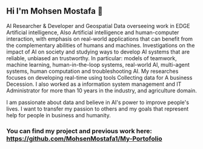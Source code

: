 ## Hi I'm Mohsen Mostafa 👋

AI Researcher & Developer and Geospatial Data overseeing work in EDGE Artificial intelligence, Also Artificial intelligence and human-computer interaction, with emphasis on real-world applications that can benefit from the complementary abilities of humans and machines. Investigations on the impact of AI on society and studying ways to develop AI systems that are reliable, unbiased an trustworthy. In particular: models of teamwork, machine learning, human-in-the-loop systems, real-world AI, multi-agent systems, human computation and troubleshooting AI. My researches focuses on developing real-time using tools Collecting data for A business Decession. I also worked as a information system management and IT Administrator for more than 10 years in the industry, and agriculture domain.

I am passionate about data and believe in AI's power to improve people's lives. I want to transfer my passion to others and my goals that represent help for people in business and humanity.

### You can find my project and previous work here: https://github.com/MohsenMostafa1/My-Portofolio
